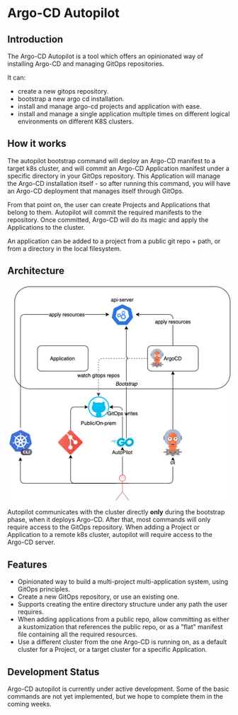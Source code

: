 # Argo-CD Autopilot

## Introduction

The Argo-CD Autopilot is a tool which offers an opinionated way of installing Argo-CD and managing GitOps repositories.

It can:

* create a new gitops repository.
* bootstrap a new argo cd installation.
* install and manage argo-cd projects and application with ease.
* install and manage a single application multiple times on different logical environments on different K8S clusters.

## How it works
The autopilot bootstrap command will deploy an Argo-CD manifest to a target k8s cluster, and will commit an Argo-CD Application manifest under a specific directory in your GitOps repository. This Application will manage the Argo-CD installation itself - so after running this command, you will have an Argo-CD deployment that manages itself through GitOps.

From that point on, the user can create Projects and Applications that belong to them. Autopilot will commit the required manifests to the repository. Once committed, Argo-CD will do its magic and apply the Applications to the cluster.

An application can be added to a project from a public git repo + path, or from a directory in the local filesystem.

## Architecture
![Argo-CD Autopilot Architecture](assets/architecture.png)

Autopilot communicates with the cluster directly **only** during the bootstrap phase, when it deploys Argo-CD. After that, most commands will only require access to the GitOps repository. When adding a Project or Application to a remote k8s cluster, autopilot will require access to the Argo-CD server.

## Features
* Opinionated way to build a multi-project multi-application system, using GitOps principles.
* Create a new GitOps repository, or use an existing one.
* Supports creating the entire directory structure under any path the user requires.
* When adding applications from a public repo, allow committing as either a kustomization that references the public repo, or as a "flat" manifest file containing all the required resources.
* Use a different cluster from the one Argo-CD is running on, as a default cluster for a Project, or a target cluster for a specific Application.

## Development Status
Argo-CD autopilot is currently under active development. Some of the basic commands are not yet implemented, but we hope to complete them in the coming weeks.
